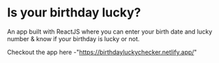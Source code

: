 # Is your birthday lucky?
 
An app built with ReactJS where you can enter your birth date and lucky number & know if your birthday is lucky or not.

Checkout the app here -"https://birthdayluckychecker.netlify.app/"
